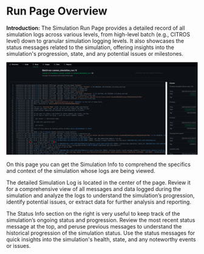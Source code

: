 <!-- # Batch Run
## Introduction

## Batch Runs Table
//explanations about it
### Run ID
### Last Message
### ...

## Batch Runs Details
//explanations about it
### Run Name
### Status
### ...


## Available actions
### search run
...
###
-->

# Run Page Overview

**Introduction:**
The Simulation Run Page provides a detailed record of all simulation logs across various levels, from high-level batch (e.g., CITROS level) down to granular simulation logging levels. It also showcases the status messages related to the simulation, offering insights into the simulation's progression, state, and any potential issues or milestones.

![png](img/run0.png "Run page")

On this page you can get the Simulation Info to comprehend the specifics and context of the simulation whose logs are being viewed.

The detailed Simulation Log is located in the center of the page. Review it for a comprehensive view of all messages and data logged during the simulation and analyze the logs to understand the simulation’s progression, identify potential issues, or extract data for further analysis and reporting.

The Status Info section on the right is very useful to keep track of the simulation’s ongoing status and progression. 
Review the most recent status message at the top, and peruse previous messages to understand the historical progression of the simulation status. Use the status messages for quick insights into the simulation's health, state, and any noteworthy events or issues.